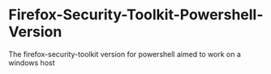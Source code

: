 # Firefox-Security-Toolkit-Powershell-Version
The firefox-security-toolkit version for powershell aimed to work on a windows host
